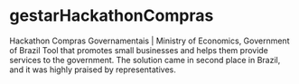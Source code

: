 # gestarHackathonCompras

Hackathon Compras Governamentais | Ministry of Economics, Government of Brazil
Tool that promotes small businesses and helps them provide services to the government. The solution came in second place in Brazil, and it was highly praised by representatives.
